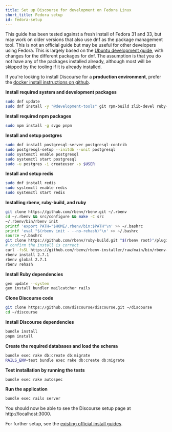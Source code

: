 ```yaml
---
title: Set up Discourse for development on Fedora Linux
short_title: Fedora setup
id: fedora-setup
---
```


This guide has been tested against a fresh install of Fedora 31 and 33, but may work on older versions that also use dnf as the package management tool. This is not an official guide but may be useful for other developers using Fedora. This is largely based on the [Ubuntu development guide](https://meta.discourse.org/t/beginners-guide-to-install-discourse-on-ubuntu-for-development/14727), with changes for the different packages for dnf. The assumption is that you do not have any of the packages installed already, although most will be skipped by the tooling if it is already installed.

If you're looking to install Discourse for a **production environment**, prefer the [docker install instructions on github](https://github.com/discourse/discourse/blob/master/docs/INSTALL.md).

**Install required system and development packages**

```sh
sudo dnf update
sudo dnf install -y "@development-tools" git rpm-build zlib-devel ruby-devel readline-devel libpq-devel ImageMagick sqlite sqlite-devel nodejs npm curl gcc g++ bzip2 openssl-devel libyaml-devel libffi-devel zlib-devel gdbm-devel ncurses-devel optipng pngquant jhead jpegoptim gifsicle oxipng
```

**Install required npm packages**

```sh
sudo npm install -g svgo pnpm
```

**Install and setup postgres**

```sh
sudo dnf install postgresql-server postgresql-contrib
sudo postgresql-setup --initdb --unit postgresql
sudo systemctl enable postgresql
sudo systemctl start postgresql
sudo -u postgres -i createuser -s $USER
```

**Install and setup redis**

```sh
sudo dnf install redis
sudo systemctl enable redis
sudo systemctl start redis
```

**Installing rbenv, ruby-build, and ruby**

```sh
git clone https://github.com/rbenv/rbenv.git ~/.rbenv
cd ~/.rbenv && src/configure && make -C src
~/.rbenv/bin/rbenv init
printf 'export PATH="$HOME/.rbenv/bin:$PATH"\n' >> ~/.bashrc
printf 'eval "$(rbenv init - --no-rehash)"\n' >> ~/.bashrc
source ~/.bashrc
git clone https://github.com/rbenv/ruby-build.git "$(rbenv root)"/plugins/ruby-build
# confirm the install is correct
curl -fsSL https://github.com/rbenv/rbenv-installer/raw/main/bin/rbenv-doctor | bash
rbenv install 2.7.1
rbenv global 2.7.1
rbenv rehash
```

**Install Ruby dependencies**

```sh
gem update --system
gem install bundler mailcatcher rails
```

**Clone Discourse code**

```sh
git clone https://github.com/discourse/discourse.git ~/discourse
cd ~/discourse
```

**Install Discourse dependencies**

```sh
bundle install
pnpm install
```

**Create the required databases and load the schema**

```sh
bundle exec rake db:create db:migrate
RAILS_ENV=test bundle exec rake db:create db:migrate
```

**Test installation by running the tests**

```sh
bundle exec rake autospec
```

**Run the application**

```sh
bundle exec rails server
```

You should now be able to see the Discourse setup page at http://localhost:3000.

For further setup, see the [existing official install guides](https://meta.discourse.org/tag/dev-install).

